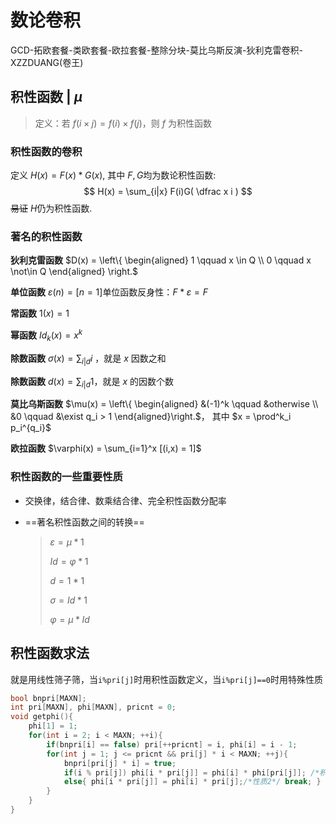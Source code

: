 # 数论卷积

GCD-拓欧套餐-类欧套餐-欧拉套餐-整除分块-莫比乌斯反演-狄利克雷卷积-XZZDUANG(卷王)                                                                                                                                                                                                                                                                                            

## 积性函数  |  $\mu$​​​

> 定义：若 $f(i\times j) = f(i) \times f(j)$​​ ，则 $f$​​​ 为积性函数 

### 积性函数的卷积

定义 $H(x) = F(x) * G(x)$,  其中 $F, G$​ 均为数论积性函数:
$$
H(x) = \sum_{i|x} F(i)G( \dfrac x i )
$$
~~易证~~ $H$​ 仍为积性函数.

### 著名的积性函数

**狄利克雷函数** $D(x) = \left\{ \begin{aligned} 1 \qquad x \in Q \\ 0 \qquad x \not\in Q \end{aligned} \right.$​​

**单位函数**  $\varepsilon(n)=[n=1]$​​   单位函数反身性：$F * \varepsilon = F$​​​

**常函数** $1(x) = 1$​  

**幂函数** $Id_k(x) = x^k$

**除数函数** $\sigma(x) = \sum_{i|d} i$ ，就是 $x$ 因数之和 

**除数函数** $d(x) = \sum_{i|d} 1$​ ，就是 $x$​ 的因数个数

**莫比乌斯函数** $\mu(x) = \left\{ \begin{aligned}  &(-1)^k \qquad  &otherwise \\ &0 \qquad &\exist q_i > 1 \end{aligned}\right.$​​， 其中 $x = \prod^k_i p_i^{q_i}$​​ 

**欧拉函数** $\varphi(x) = \sum_{i=1}^x [(i,x) = 1]$  

### 积性函数的一些重要性质

* 交换律，结合律、数乘结合律、完全积性函数分配率

* ==著名积性函数之间的转换==

  > $\varepsilon=\mu*1$  
  >
  > $Id=\varphi *1$​​  
  >
  > $d=1*1$  
  >
  > $\sigma=Id*1$​  
  >
  > $\varphi=\mu*Id$​

## 积性函数求法

就是用线性筛子筛，当```i%pri[j]```时用积性函数定义，当```i%pri[j]==0```时用特殊性质

```cpp
bool bnpri[MAXN];
int pri[MAXN], phi[MAXN], pricnt = 0;
void getphi(){
	phi[1] = 1;
	for(int i = 2; i < MAXN; ++i){
		if(bnpri[i] == false) pri[++pricnt] = i, phi[i] = i - 1;
		for(int j = 1; j <= pricnt && pri[j] * i < MAXN; ++j){
			bnpri[pri[j] * i] = true;
			if(i % pri[j]) phi[i * pri[j]] = phi[i] * phi[pri[j]]; /*积性函数定义*/
			else{ phi[i * pri[j]] = phi[i] * pri[j];/*性质2*/ break; }
		}
	}
}
```



